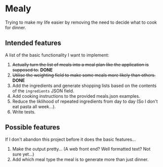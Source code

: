 # Mealy

Trying to make my life easier by removing the need to decide what to cook for dinner.

## Intended features

A list of the basic functionality I want to implement:
1. ~~Actually turn the list of meals into a meal plan like the application is supposed to.~~ **DONE**
2. ~~Utilise the weighting field to make some meals more likely than others.~~ **DONE**
3. Add the ingredients and generate shopping lists based on the contents of the `ingredients` JSON field.
4. Add cooking instructions to the provided meals.json examples.
5. Reduce the liklihood of repeated ingredients from day to day (So I don't eat pasta all week...).
6. Write tests.

## Possible features

If I don't abandon this project before it does the basic features...
1. Make the output pretty... (A web front end? Well formatted text? Not sure yet...)
2. Add which meal type the meal is to generate more than just dinner.